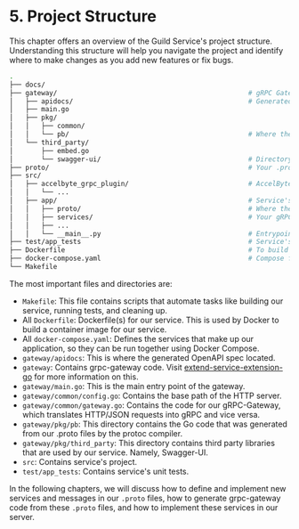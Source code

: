 # 5. Project Structure

This chapter offers an overview of the Guild Service's project structure. Understanding this structure will help you navigate the project and identify where to make changes as you add new features or fix bugs.

```bash
.                                            
├── docs/
├── gateway/                                                # gRPC Gateway code (GoLang)
│   ├── apidocs/                                            # Generated Swagger specification files                                        
│   ├── main.go
│   ├── pkg/
│   │   ├── common/
│   │   └── pb/                                             # Where the Go protobuf-gRPC files will be generated
│   └── third_party/
│       ├── embed.go
│       └── swagger-ui/                                     # Directory containing Swagger UI
├── proto/                                                  # Your .proto files
├── src/
│   ├── accelbyte_grpc_plugin/                              # AccelByte gRPC Plugin framework
│   │   └── ...
│   ├── app/                                                # Service's project
│   │   ├── proto/                                          # Where the Python protobuf-gRPC files will be generated
│   │   ├── services/                                       # Your gRPC Server implementation here
│   │   ├── ...
│   │   └── __main__.py                                     # Entrypoint
├── test/app_tests                                          # Service's Unit Test
├── Dockerfile                                              # To build complete image with service and grpc-gateway
├── docker-compose.yaml                                     # Compose file that use complete image
└── Makefile
```

The most important files and directories are:

- `Makefile`: This file contains scripts that automate tasks like building our service, running tests, and cleaning up.
- All `Dockerfile`: Dockerfile(s) for our service. This is used by Docker to build a container image for our service.
- All `docker-compose.yaml`: Defines the services that make up our application, so they can be run together using Docker Compose.
- `gateway/apidocs`: This is where the generated OpenAPI spec located.
- `gateway`: Contains grpc-gateway code. Visit [extend-service-extension-go](https://github.com/AccelByte/extend-service-extension-go) for more information on this.
- `gateway/main.go`: This is the main entry point of the gateway.
- `gateway/common/config.go`: Contains the base path of the HTTP server.
- `gateway/common/gateway.go`: Contains the code for our gRPC-Gateway, which translates HTTP/JSON requests into gRPC and vice versa.
- `gateway/pkg/pb`: This directory contains the Go code that was generated from our .proto files by the protoc compiler.
- `gateway/pkg/third_party`: This directory contains third party libraries that are used by our service. Namely, Swagger-UI.
- `src`: Contains service's project.
- `test/app_tests`: Contains service's unit tests.

In the following chapters, we will discuss how to define and implement new services and messages in our `.proto` files,
how to generate grpc-gateway code from these `.proto` files, and how to implement these services in our server.